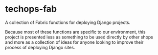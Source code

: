techops-fab
===========

A collection of Fabric functions for deploying Django projects.

Because most of these functions are specific to our environment, this project is presented less as something to be used directly by other shops and more as a collection of ideas for anyone looking to improve their process of deploying Django sites.
